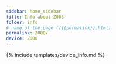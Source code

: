 ```yaml
---
sidebar: home_sidebar
title: Info about Z008
folder: info
# name of the page (/{{permalink}}.html)
permalink: Z008/
device: Z008
---
```

{% include templates/device_info.md %}
